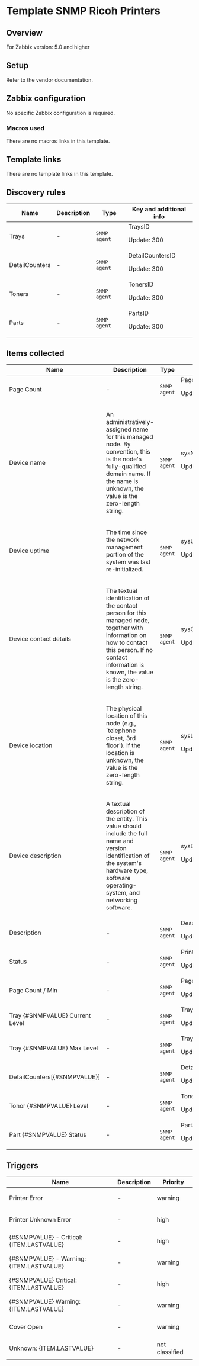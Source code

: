 # Template SNMP Ricoh Printers

## Overview

For Zabbix version: 5.0 and higher

## Setup

Refer to the vendor documentation.

## Zabbix configuration

No specific Zabbix configuration is required.

### Macros used

There are no macros links in this template.

## Template links

There are no template links in this template.

## Discovery rules

|Name|Description|Type|Key and additional info|
|----|-----------|----|----|
|Trays|<p>-</p>|`SNMP agent`|TraysID<p>Update: 300</p>|
|DetailCounters|<p>-</p>|`SNMP agent`|DetailCountersID<p>Update: 300</p>|
|Toners|<p>-</p>|`SNMP agent`|TonersID<p>Update: 300</p>|
|Parts|<p>-</p>|`SNMP agent`|PartsID<p>Update: 300</p>|
## Items collected

|Name|Description|Type|Key and additional info|
|----|-----------|----|----|
|Page Count|<p>-</p>|`SNMP agent`|PageCount<p>Update: 60</p>|
|Device name|<p>An administratively-assigned name for this managed node. By convention, this is the node's fully-qualified domain name. If the name is unknown, the value is the zero-length string.</p>|`SNMP agent`|sysName<p>Update: 3600</p>|
|Device uptime|<p>The time since the network management portion of the system was last re-initialized.</p>|`SNMP agent`|sysUpTime<p>Update: 60</p>|
|Device contact details|<p>The textual identification of the contact person for this managed node, together with information on how to contact this person. If no contact information is known, the value is the zero-length string.</p>|`SNMP agent`|sysContact<p>Update: 3600</p>|
|Device location|<p>The physical location of this node (e.g., `telephone closet, 3rd floor'). If the location is unknown, the value is the zero-length string.</p>|`SNMP agent`|sysLocation<p>Update: 3600</p>|
|Device description|<p>A textual description of the entity. This value should include the full name and version identification of the system's hardware type, software operating-system, and networking software.</p>|`SNMP agent`|sysDescr<p>Update: 3600</p>|
|Description|<p>-</p>|`SNMP agent`|Description<p>Update: 60</p>|
|Status|<p>-</p>|`SNMP agent`|PrinterStatus<p>Update: 60</p>|
|Page Count / Min|<p>-</p>|`SNMP agent`|PageCountPerMinute<p>Update: 60</p>|
|Tray {#SNMPVALUE} Current Level|<p>-</p>|`SNMP agent`|TrayCurrentLevel[{#SNMPVALUE}]<p>Update: 300</p>|
|Tray {#SNMPVALUE} Max Level|<p>-</p>|`SNMP agent`|TrayMaxLevel[{#SNMPVALUE}]<p>Update: 300</p>|
|DetailCounters[{#SNMPVALUE}]|<p>-</p>|`SNMP agent`|DetailCountersID[{#SNMPVALUE}]<p>Update: 3600</p>|
|Tonor {#SNMPVALUE} Level|<p>-</p>|`SNMP agent`|TonerLevel[{#SNMPVALUE}]<p>Update: 300</p>|
|Part {#SNMPVALUE} Status|<p>-</p>|`SNMP agent`|PartStatus[{#SNMPVALUE}]<p>Update: 300</p>|
## Triggers

|Name|Description|Priority|
|----|-----------|----|
|Printer Error|<p>-</p>|warning|
|Printer Unknown Error|<p>-</p>|high|
|{#SNMPVALUE} - Critical: {ITEM.LASTVALUE}|<p>-</p>|high|
|{#SNMPVALUE} - Warning: {ITEM.LASTVALUE}|<p>-</p>|warning|
|{#SNMPVALUE} Critical: {ITEM.LASTVALUE}|<p>-</p>|high|
|{#SNMPVALUE} Warning: {ITEM.LASTVALUE}|<p>-</p>|warning|
|Cover Open|<p>-</p>|warning|
|Unknown: {ITEM.LASTVALUE}|<p>-</p>|not classified|
